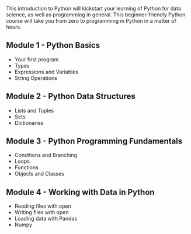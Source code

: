 This introduction to Python will kickstart your learning of Python for data science, as well as programming in general. This beginner-friendly Python course will take you from zero to programming in Python in a matter of hours.

## Module 1 - Python Basics
- Your first program
- Types
- Expressions and Variables
- String Operations

## Module 2 - Python Data Structures
- Lists and Tuples
- Sets
- Dictionaries

## Module 3 - Python Programming Fundamentals
- Conditions and Branching
- Loops
- Functions
- Objects and Classes

## Module 4 - Working with Data in Python
- Reading files with open
- Writing files with open
- Loading data with Pandas
- Numpy 
